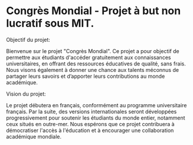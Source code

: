 # Congrès Mondial - Projet à but non lucratif sous MIT.

Objectif du projet:

Bienvenue sur le projet "Congrès Mondial". Ce projet a pour objectif de permettre aux étudiants d'accéder gratuitement aux connaissances universitaires, en offrant des ressources éducatives de qualité, sans frais. Nous visons également à donner une chance aux talents méconnus de partager leurs savoirs et d’apporter leurs contributions au monde académique.

Vision du projet:

Le projet débutera en français, conformément au programme universitaire français. Par la suite, des versions internationales seront développées progressivement pour soutenir les étudiants du monde entier, notamment ceux situés en outre-mer. Nous espérons que ce projet contribuera à démocratiser l'accès à l'éducation et à encourager une collaboration académique mondiale.

